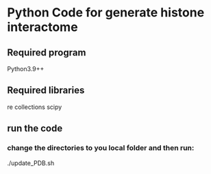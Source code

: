 # Python Code for generate histone interactome

## Required program
Python3.9++

## Required libraries
re
collections
scipy

## run the code
### change the directories to you local folder and then run:
./update_PDB.sh




